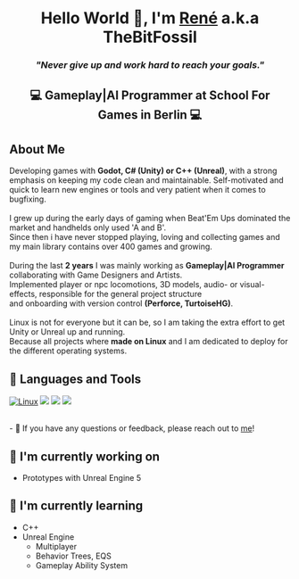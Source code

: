 <h1 align="center">
Hello World 👋, I'm <a href="https://www.linkedin.com/in/thebitfossil" target="_blank" rel="noreferrer">René</a> a.k.a TheBitFossil </h1>
<h3 align="center"> <i>"Never give up and work hard to reach your goals."</i> </h3>
<h2 align="center"> 💻 Gameplay|AI Programmer at School For Games in Berlin 💻 </h2>

About Me
--------------
Developing games with **Godot, C# (Unity) or C++ (Unreal)**, with a strong emphasis on keeping my code clean and maintainable.
Self-motivated and quick to learn new engines or tools and very patient when it comes to bugfixing. <br>
<br>
I grew up during the early days of gaming when Beat'Em Ups dominated the market and handhelds only used 'A and B'. <br>
Since then i have never stopped playing, loving and collecting games and my main library contains over 400 games and growing. <br>
<br>
During the last **2 years** I was mainly working as **Gameplay|AI Programmer** collaborating with Game Designers and Artists. <br>
Implemented player or npc locomotions, 3D models, audio- or visual-effects, responsible for the general project structure <br> 
and onboarding with version control **(Perforce, TurtoiseHG)**.<br>
<br>
Linux is not for everyone but it can be, so I am taking the extra effort to get Unity or Unreal up and running. <br>
Because all projects where **made on Linux** and I am dedicated to deploy for the different operating systems. <br>

## 💼 Languages and Tools
[![Linux](https://svgshare.com/i/Zhy.svg)](https://svgshare.com/i/Zhy.svg)
![](https://img.shields.io/badge/C%23-239120?style=for-the-badge&logo=c-sharp&logoColor=white)
![](https://img.shields.io/badge/C%2B%2B-00599C?style=for-the-badge&logo=c%2B%2B&logoColor=white)
![](https://img.shields.io/badge/Rider-000000?style=for-the-badge&logo=Rider&logoColor=white)

</br>
- 💬 If you have any questions or feedback, please reach out to <a href="mailto:thebitfossil@gmail.com">me</a>!

## 🔭 I'm currently working on

- Prototypes with Unreal Engine 5

## 🌱 I'm currently learning

- C++
- Unreal Engine
  * Multiplayer    
  * Behavior Trees, EQS
  * Gameplay Ability System


